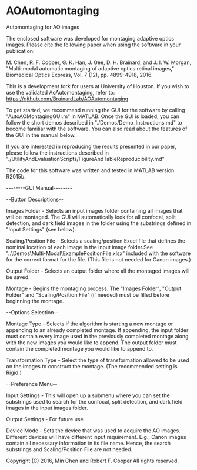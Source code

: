 # AOAutomontaging
Automontaging for AO images

The enclosed software was developed for montaging adaptive optics images. Please cite the following paper when using the software in your publication:

M. Chen, R. F. Cooper, G. K. Han, J. Gee, D. H. Brainard, and J. I. W. Morgan, "Multi-modal automatic montaging of adaptive optics retinal images," Biomedical Optics Express, Vol. 7 (12), pp. 4899-4918, 2016.

This is a development fork for users at University of Houston.  If you wish to use the validated AoAutomontaging, refer to:
https://github.com/BrainardLab/AOAutomontaging

To get started, we recommend running the GUI for the software by calling "AutoAOMontagingGUI.m" in MATLAB. Once the GUI is loaded, you can follow the short demos described in "./Demos/Demo_Instructions.md" to become familiar with the software. You can also read about the features of the GUI in the manual below.

If you are interested in reproducing the results presented in our paper, please follow the instructions described in "./UtilityAndEvaluationScripts/FigureAndTableReproducibility.md"

The code for this software was written and tested in MATLAB version R2015b.

--------GUI Manual--------

--Button Descriptions--

Images Folder - Selects an input images folder containing all images that will be montaged. The GUI will automatically look for all confocal, split detection, and dark field images in the folder using the substrings defined in "Input Settings" (see below). 

Scaling/Position File - Selects a scaling/position Excel file that defines the nominal location of each image in the input image folder.See "..\Demos\Multi-Modal\ExamplePositionFile.xlsx" included with the software for the correct format for the file. (This file is not needed for Canon images.)

Output Folder - Selects an output folder where all the montaged images will be saved. 

Montage - Begins the montaging process. The "Images Folder", "Output Folder" and "Scaling/Position File" (if needed) must be filled before beginning the montage.  

--Options Selection--

Montage Type - Selects if the algorithm is starting a new montage or appending to an already completed montage. If appending, the input folder must contain every image used in the previously completed montage along with the new images you would like to append. The output folder must contain the completed montage you would like to append to.

Transformation Type - Select the type of transformation allowed to be used on the images to construct the montage. (The recommended setting is Rigid.)

--Preference Menu--

Input Settings - This will open up a submenu where you can set the substrings used to search for the confocal, split detection, and dark field images in the input images folder.

Output Settings - For future use.

Device Mode - Sets the device that was used to acquire the AO images. Different devices will have different input requirement. E.g., Canon images contain all necessary information in its file name. Hence, the search substrings and Scaling/Position File are not needed. 

Copyright (C) 2016, Min Chen and Robert F. Cooper
All rights reserved.

